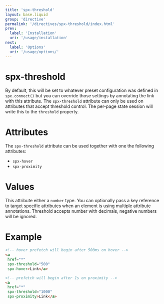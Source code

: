 ```yaml
---
title: 'spx-threshold'
layout: base.liquid
group: 'directive'
permalink: '/directives/spx-threshold/index.html'
prev:
  label: 'Installation'
  uri: '/usage/installation'
next:
  label: 'Options'
  uri: '/usage/options/'
---
```


# spx-threshold

By default, this will be set to whatever preset configuration was defined in `spx.connect()` but you can override those settings by annotating the link with this attribute. The `spx-threshold` attribute can only be used on attributes that accept threshold control. The per-page state session will write this to the `threshold` property.

# Attributes

The `spx-threshold` attribute can be used together with one the following attributes:

- `spx-hover`
- `spx-proximity`

# Values

This attribute either a `number` type. You can optionally pass a key reference to target specific attributes when an element is using multiple attribute annotations. Threshold accepts number with decimals, negative numbers will be ignored.

# Example

<!-- prettier-ignore -->
```html
<!-- hover prefetch will begin after 500ms on hover -->
<a
 href="*"
 spx-threshold="500"
 spx-hover>Link</a>

<!-- prefetch will begin after 1s on proximity -->
<a
 href="*"
 spx-threshold="1000"
 spx-proximity>Link</a>

```
